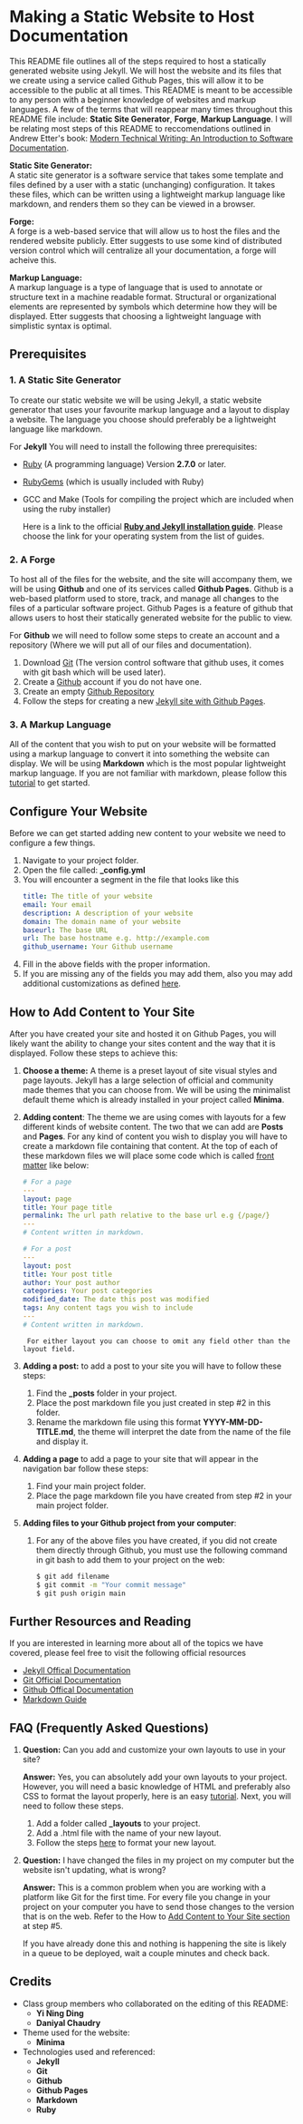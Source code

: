 # Making a Static Website to Host Documentation

This README file outlines all of the steps required to host a statically generated website using Jekyll.
We will host the website and its files that we create using a service called Github Pages, this will allow it to be
accessible to the public at all times. This README is meant to be accessible to any person with a beginner knowledge of websites and markup languages. A few of the terms that will reappear many times throughout this README file include: **Static Site Generator**, **Forge**, **Markup Language**. I will be relating most steps of this README to reccomendations outlined in Andrew Etter's book: [Modern Technical Writing: An Introduction to Software Documentation](https://www.amazon.ca/Modern-Technical-Writing-Introduction-Documentation-ebook/dp/B01A2QL9SS).

**Static Site Generator:**  
A static site generator is a software service that takes some template and files defined by a user with a static (unchanging) configuration. It takes these files, which can be written using a lightweight markup language like markdown, and renders them so they can be viewed in a browser.

**Forge:**  
A forge is a web-based service that will allow us to host the files and the rendered website publicly. Etter suggests to use some kind of distributed version control which will centralize all your documentation, a forge will acheive this.

**Markup Language:**  
A markup language is a type of language that is used to annotate or structure text in a machine readable format. Structural or organizational elements are represented by symbols which determine how they will be displayed. Etter suggests that choosing a lightweight language with simplistic syntax is optimal.

## Prerequisites

### 1. A Static Site Generator

To create our static website we will be using Jekyll, a static website generator that uses your favourite markup language and a layout to display a website. The language you choose should preferably be a lightweight language like markdown.  

For **Jekyll** You will need to install the following three prerequisites:
- [Ruby](https://www.ruby-lang.org/en/) (A programming language) Version **2.7.0** or later.
- [RubyGems](https://rubygems.org/pages/download) (which is usually included with Ruby)
- GCC and Make (Tools for compiling the project which are included when using the ruby installer)

    Here is a link to the official **[Ruby and Jekyll installation guide](https://jekyllrb.com/docs/installation/#requirements)**. Please choose the link for your operating system from the list of guides.

### 2. A Forge

To host all of the files for the website, and the site will accompany them, we will be using **Github** and one of its services called **Github Pages**. Github is a web-based platform used to store, track, and manage all changes to the files of a particular software project. Github Pages is a feature of github that allows users to host their statically generated website for the public to view.

For **Github** we will need to follow some steps to create an account and a repository (Where we will put all of our files and documentation).
1. Download [Git](https://git-scm.com/downloads) (The version control software that github uses, it comes with git bash which will be used later).
2. Create a [Github](https://docs.github.com/en/get-started/start-your-journey/creating-an-account-on-github) account if you do not have one.
3. Create an empty [Github Repository](https://docs.github.com/en/repositories/creating-and-managing-repositories/quickstart-for-repositories)
4. Follow the steps for creating a new [Jekyll site with Github Pages](https://docs.github.com/en/pages/setting-up-a-github-pages-site-with-jekyll/creating-a-github-pages-site-with-jekyll#creating-your-site).

### 3. A Markup Language

All of the content that you wish to put on your website will be formatted using a markup language to convert it into something the website can display. We will be using **Markdown** which is the most popular lightweight markup language. If you are not familiar with markdown, please follow this [tutorial](https://www.markdowntutorial.com/) to get started.

## Configure Your Website

Before we can get started adding new content to your website we need to configure a few things.

1. Navigate to your project folder.
2. Open the file called: **_config.yml**
3. You will encounter a segment in the file that looks like this
    ``` yaml
    title: The title of your website
    email: Your email
    description: A description of your website
    domain: The domain name of your website
    baseurl: The base URL
    url: The base hostname e.g. http://example.com
    github_username: Your Github username
    ```
4. Fill in the above fields with the proper information.
5. If you are missing any of the fields you may add them, also you may add additional customizations as defined [here](https://github.com/jekyll/minima/blob/master/README.md#customizing-templates).


## How to Add Content to Your Site

After you have created your site and hosted it on Github Pages, you will likely want the ability to change your sites content and the way that it is displayed. Follow these steps to achieve this:

1. **Choose a theme:** A theme is a preset layout of site visual styles and page layouts. Jekyll has a large selection of official and community made themes that you can choose from. We will be using the minimalist default theme which is already installed in your project called **Minima**.

2. **Adding content**: The theme we are using comes with layouts for a few different kinds of website content. The two that we can add are **Posts** and **Pages**. For any kind of content you wish to display you will have to create a markdown file containing that content. At the top of each of these markdown files we will place some code which is called [front matter](https://jekyllrb.com/docs/front-matter/) like below:
    ``` yaml
    # For a page
    ---
    layout: page
    title: Your page title
    permalink: The url path relative to the base url e.g {/page/}
    ---
    # Content written in markdown.
    ```
    ``` yaml
    # For a post
    ---
    layout: post
    title: Your post title
    author: Your post author
    categories: Your post categories
    modified_date: The date this post was modified
    tags: Any content tags you wish to include
    ---
    # Content written in markdown.
    ```
        For either layout you can choose to omit any field other than the layout field.

3. **Adding a post:** to add a post to your site you will have to follow these steps:
    1. Find the **_posts** folder in your project.
    2. Place the post markdown file you just created in step #2 in this folder.
    3. Rename the markdown file using this format **YYYY-MM-DD-TITLE.md**, the theme will interpret the date from the name of the file and display it.
4. **Adding a page** to add a page to your site that will appear in the navigation bar follow these steps:
    1. Find your main project folder.
    2. Place the page markdown file you have created from step #2 in your main project folder.
5. **Adding files to your Github project from your computer**:
    1. For any of the above files you have created, if you did not create them directly through Github, you must use the following command in git bash to add them to your project on the web:
        ``` bash
        $ git add filename
        $ git commit -m "Your commit message"
        $ git push origin main
        ```
## Further Resources and Reading
If you are interested in learning more about all of the topics we have covered, please feel free to visit the following official resources
- [Jekyll Offical Documentation](https://jekyllrb.com/docs/)
- [Git Official Documentation](https://git-scm.com/doc)
- [Github Offical Documentation](https://docs.github.com/en)
- [Markdown Guide](https://www.markdownguide.org/)

## FAQ (Frequently Asked Questions)

1.
    **Question:** Can you add and customize your own layouts to use in your site?

    **Answer:** Yes, you can absolutely add your own layouts to your project. However, you will need a basic knowledge of HTML and preferably also CSS to format the layout properly, here is an easy [tutorial](https://easyhtmlcss.com/). Next, you will need to follow these steps.  
    1. Add a folder called **_layouts** to your project.
    2. Add a .html file with the name of your new layout.
    3. Follow the steps [here](https://jekyllrb.com/docs/layouts/) to format your new layout.


2.
    **Question:** I have changed the files in my project on my computer but the website isn't updating, what is wrong? 

    **Answer:** This is a common problem when you are working with a platform like Git for the first time. For every file you change in your project on your computer you have to send those changes to the version that is on the web. Refer to the How to [Add Content to Your Site section](#how-to-add-content-to-your-site) at step #5.

    If you have already done this and nothing is happening the site is likely in a queue to be deployed, wait a couple minutes and check back.

## Credits

- Class group members who collaborated on the editing of this README:
    - **Yi Ning Ding**
    - **Daniyal Chaudry**
- Theme used for the website: 
    - **Minima**
- Technologies used and referenced:
    - **Jekyll**
    - **Git**
    - **Github**
    - **Github Pages**
    - **Markdown**
    - **Ruby**










 

